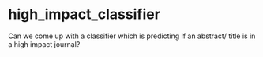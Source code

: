 # high_impact_classifier
Can we come up with a classifier which is predicting if an abstract/ title is in a high impact journal? 
